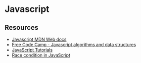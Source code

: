 
# Javascript

## Resources


- [Javascript MDN Web docs](https://developer.mozilla.org/en-US/docs/Web/JavaScript)
- [Free Code Camp - Javascript algorithms and data structures](https://www.freecodecamp.org/learn/javascript-algorithms-and-data-structures/)
- [JavaScript Tutorials](https://www.tutorialspoint.com/javascript/index.htm)
- [Race condition in JavaScript](https://dev.to/jmhungdev/is-there-race-condition-in-javascript-yes-and-no-4m4p)

